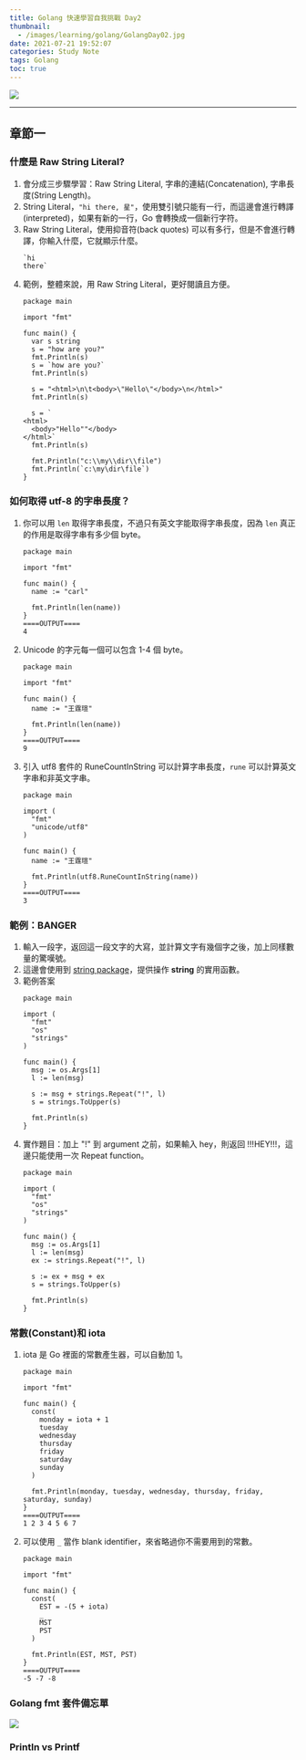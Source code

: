 ```yaml
---
title: Golang 快速學習自我挑戰 Day2
thumbnail:
  - /images/learning/golang/GolangDay02.jpg
date: 2021-07-21 19:52:07
categories: Study Note
tags: Golang
toc: true
---
```

<img src="/images/learning/golang/GolangDay02.jpg">

***
## 章節一
### 什麼是 Raw String Literal?
1. 會分成三步驟學習：Raw String Literal, 字串的連結(Concatenation), 字串長度(String Length)。
2. String Literal，`"hi there, 星"`，使用雙引號只能有一行，而這邊會進行轉譯(interpreted)，如果有新的一行，Go 會轉換成一個新行字符。
3. Raw String Literal，使用抑音符(back quotes) 可以有多行，但是不會進行轉譯，你輸入什麼，它就顯示什麼。
    ```
    `hi 
    there`
    ```
4. 範例，整體來說，用 Raw String Literal，更好閱讀且方便。
    ```
    package main

    import "fmt"

    func main() {
      var s string
      s = "how are you?"
      fmt.Println(s)
      s = `how are you?`
      fmt.Println(s)

      s = "<html>\n\t<body>\"Hello\"</body>\n</html>"
      fmt.Println(s)

      s = `
    <html>
      <body>"Hello""</body>
    </html>`
      fmt.Println(s)

      fmt.Println("c:\\my\\dir\\file")
      fmt.Println(`c:\my\dir\file`)
    }
    ```
### 如何取得 utf-8 的字串長度？
1. 你可以用 `len` 取得字串長度，不過只有英文字能取得字串長度，因為 `len` 真正的作用是取得字串有多少個 byte。
    ```
    package main

    import "fmt"

    func main() {
      name := "carl"

      fmt.Println(len(name))
    }
    ====OUTPUT====
    4
    ```
2. Unicode 的字元每一個可以包含 1-4 個 byte。
    ```
    package main

    import "fmt"

    func main() {
      name := "王霆瑄"

      fmt.Println(len(name))
    }
    ====OUTPUT====
    9
    ```
3. 引入 utf8 套件的 RuneCountInString 可以計算字串長度，`rune` 可以計算英文字串和非英文字串。
    ```
    package main

    import (
      "fmt"
      "unicode/utf8"
    )

    func main() {
      name := "王霆瑄"

      fmt.Println(utf8.RuneCountInString(name))
    }
    ====OUTPUT====
    3
    ```
### 範例：BANGER
1. 輸入一段字，返回這一段文字的大寫，並計算文字有幾個字之後，加上同樣數量的驚嘆號。
2. 這邊會使用到 [string package](https://pkg.go.dev/strings)，提供操作 **string** 的實用函數。
3. 範例答案
    ```
    package main

    import (
      "fmt"
      "os"
      "strings"
    )

    func main() {
      msg := os.Args[1]
      l := len(msg)

      s := msg + strings.Repeat("!", l)
      s = strings.ToUpper(s)

      fmt.Println(s)
    }
    ```
4. 實作題目：加上 "!" 到 argument 之前，如果輸入 hey，則返回 !!!HEY!!!，這邊只能使用一次 Repeat function。
    ```
    package main

    import (
      "fmt"
      "os"
      "strings"
    )

    func main() {
      msg := os.Args[1]
      l := len(msg)
      ex := strings.Repeat("!", l)

      s := ex + msg + ex
      s = strings.ToUpper(s)

      fmt.Println(s)
    }
    ```
### 常數(Constant)和 iota
1. iota 是 Go 裡面的常數產生器，可以自動加 1。
    ```
    package main

    import "fmt"

    func main() {
      const(
        monday = iota + 1
        tuesday
        wednesday
        thursday
        friday
        saturday
        sunday
      )

      fmt.Println(monday, tuesday, wednesday, thursday, friday, saturday, sunday)
    }
    ====OUTPUT====
    1 2 3 4 5 6 7
    ```
2. 可以使用 `_` 當作 blank identifier，來省略過你不需要用到的常數。
    ```
    package main

    import "fmt"

    func main() {
      const(
        EST = -(5 + iota)
        _
        MST
        PST
      )

      fmt.Println(EST, MST, PST)
    }
    ====OUTPUT====
    -5 -7 -8
    ```
### Golang fmt 套件備忘單
<img src="/images/learning/golang/GoLangfmtPrintingCheatSheet.jpg">

### Println vs Printf



